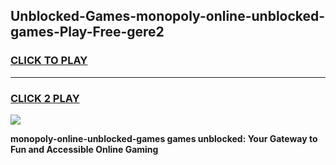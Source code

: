 
## Unblocked-Games-monopoly-online-unblocked-games-Play-Free-gere2
<h3>
<a href="https://premium76.site?title=monopoly-online-unblocked-games&ref=22A">CLICK TO PLAY</a></h3>
<hr>

<h3>
<a href="https://premium76.site?title=monopoly-online-unblocked-games&ref=22A">CLICK 2 PLAY</a>
  
</h3>

<a href="https://premium76.site?title=monopoly-online-unblocked-games&ref=22A"><img src="https://clearcache.store/games.png"></a>


**monopoly-online-unblocked-games games unblocked: Your Gateway to Fun and Accessible Online Gaming**
